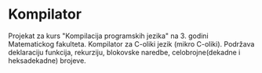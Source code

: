 Kompilator
==========

Projekat za kurs "Kompilacija programskih jezika" na 3. godini Matematickog fakulteta. Kompilator za C-oliki jezik (mikro C-oliki).
Podržava deklaraciju funkcija, rekurziju, blokovske naredbe, celobrojne(dekadne i heksadekadne) brojeve.
